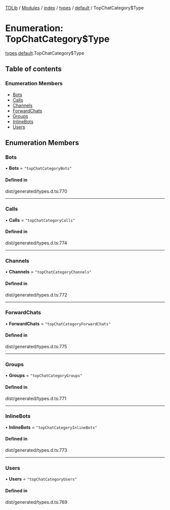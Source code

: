 [TDLib](../README.md) / [Modules](../modules.md) / [index](../modules/index.md) / [types](../modules/index.types.md) / [default](../modules/index.types.default.md) / TopChatCategory$Type

# Enumeration: TopChatCategory$Type

[types](../modules/index.types.md).[default](../modules/index.types.default.md).TopChatCategory$Type

## Table of contents

### Enumeration Members

- [Bots](index.types.default.TopChatCategory_Type.md#bots)
- [Calls](index.types.default.TopChatCategory_Type.md#calls)
- [Channels](index.types.default.TopChatCategory_Type.md#channels)
- [ForwardChats](index.types.default.TopChatCategory_Type.md#forwardchats)
- [Groups](index.types.default.TopChatCategory_Type.md#groups)
- [InlineBots](index.types.default.TopChatCategory_Type.md#inlinebots)
- [Users](index.types.default.TopChatCategory_Type.md#users)

## Enumeration Members

### Bots

• **Bots** = ``"topChatCategoryBots"``

#### Defined in

dist/generated/types.d.ts:770

___

### Calls

• **Calls** = ``"topChatCategoryCalls"``

#### Defined in

dist/generated/types.d.ts:774

___

### Channels

• **Channels** = ``"topChatCategoryChannels"``

#### Defined in

dist/generated/types.d.ts:772

___

### ForwardChats

• **ForwardChats** = ``"topChatCategoryForwardChats"``

#### Defined in

dist/generated/types.d.ts:775

___

### Groups

• **Groups** = ``"topChatCategoryGroups"``

#### Defined in

dist/generated/types.d.ts:771

___

### InlineBots

• **InlineBots** = ``"topChatCategoryInlineBots"``

#### Defined in

dist/generated/types.d.ts:773

___

### Users

• **Users** = ``"topChatCategoryUsers"``

#### Defined in

dist/generated/types.d.ts:769
